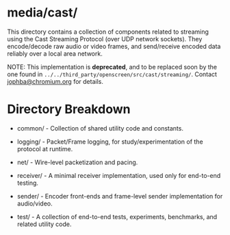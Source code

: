 # media/cast/

This directory contains a collection of components related to streaming using
the Cast Streaming Protocol (over UDP network sockets). They encode/decode raw
audio or video frames, and send/receive encoded data reliably over a local area
network.

NOTE: This implementation is **deprecated**, and to be replaced soon by the one
found in `../../third_party/openscreen/src/cast/streaming/`. Contact
jophba@chromium.org for details.

# Directory Breakdown

* common/ - Collection of shared utility code and constants.

* logging/ - Packet/Frame logging, for study/experimentation of the protocol at
  runtime.

* net/ - Wire-level packetization and pacing.

* receiver/ - A minimal receiver implementation, used only for end-to-end
  testing.

* sender/ - Encoder front-ends and frame-level sender implementation for
  audio/video.

* test/ - A collection of end-to-end tests, experiments, benchmarks, and related
  utility code.
